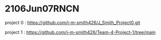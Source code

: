 # 2106Jun07RNCN
project 0 : https://github.com/j-m-smith426/J_Smith_Project0.git

project 1 : https://github.com/j-m-smith426/Team-4-Project-1/tree/main
